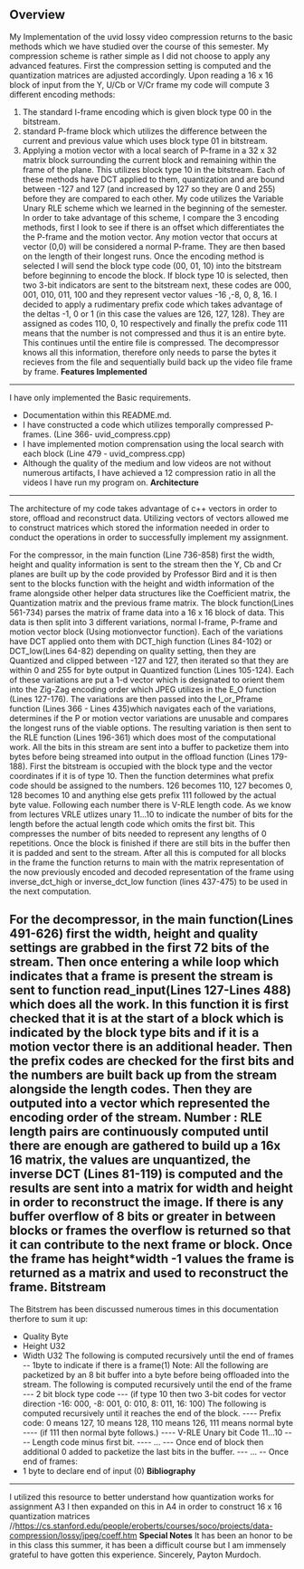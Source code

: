 **Overview**
------------
My Implementation of the uvid lossy video compression returns to the basic methods which we have studied over the course of this semester. 
My compression scheme is rather simple as I did not choose to apply any advanced features. 
First the compression setting is computed and the quantization matrices are adjusted accordingly.
Upon reading a 16 x 16 block of input from the Y, U/Cb or V/Cr frame my code will compute 3 different encoding methods:
1. The standard I-frame encoding which is given block type 00 in the bitstream.
2. standard P-frame block which utilizes the difference between the current and previous value which uses block type 01 in bitstream.
3. Applying a motion vector with a local search of P-frame in a 32 x 32 matrix block surrounding the current block and remaining within the frame of the plane.
This utilizes block type 10 in the bitstream.
Each of these methods have DCT applied to them, quantization and are bound between -127 and 127 (and increased by 127 so they are 0 and 255) before they are compared to each other.
My code utilizes the Variable Unary RLE scheme which we learned in the beginning of the semester. In order to take advantage of this scheme,
I compare the 3 encoding methods, first I look to see if there is an offset which differentiates the the P-frame and the motion vector.
Any motion vector that occurs at vector (0,0) will be considered a normal P-frame. They are then based on the length of their longest runs. 
Once the encoding method is selected I will send the block type code (00, 01, 10) into the bitstream before beginning to encode the block.
If block type 10 is selected, then two 3-bit indicators are sent to the bitstream next, these codes are 000, 001, 010, 011, 100 and they represent vector values -16 ,-8, 0, 8, 16.
I decided to apply a rudimentary prefix code which takes advantage of the deltas -1, 0 or 1 (in this case the values are 126, 127, 128). They are assigned as codes 110, 0, 10 
respectively and finally the prefix code 111 means that the number is not compressed and thus it is an entire byte. This continues until the entire file is compressed.
The decompressor knows all this information, therefore only needs to parse the bytes it recieves from the file and sequentially build back up the video file frame by frame. 
**Features Implemented**
------------------------
I have only implemented the Basic requirements.
- Documentation within this README.md.
- I have constructed a code which utilizes temporally compressed P-frames. (Line 366- uvid_compress.cpp)
- I have implemented motion comprensation using the local search with each block (Line 479 - uvid_compress.cpp) 
- Although the quality of the medium and low videos are not without numerous artifacts, I have achieved a 12 compression ratio in all the videos I have run my program on. 
**Architecture**
----------------
The architecture of my code takes advantage of c++ vectors in order to store, offload and reconstruct data. Utilizing vectors of vectors allowed me to construct matrices which
stored the information needed in order to conduct the operations in order to successfully implement my assignment.

For the compressor, in the main function (Line 736-858) first the width, height and quality information is sent to the stream then the Y, Cb and Cr planes are built up by the code provided by Professor Bird and it is then sent to the blocks function with the height and width information of the frame alongside other helper data structures like the Coefficient matrix, the Quantization matrix and the previous frame matrix. 
The block function(Lines 561-734) parses the matrix of frame data into a 16 x 16 block of data. This data is then split into 3 different variations, normal I-frame, P-frame and motion vector block (Using motionvector function). 
Each of the variations have DCT applied onto them with DCT_high function (Lines 84-102) or DCT_low(Lines 64-82) depending on quality setting, then they are Quantized 
and clipped between -127 and 127, then iterated so that they are within 0 and 255 for byte output in Quantized function (Lines 105-124).
Each of these variations are put a 1-d vector which is designated to orient them into the Zig-Zag encoding order which JPEG utilizes in the E_O function (Lines 127-176).
The variations are then passed into the I_or_Pframe function (Lines 366 - Lines 435)which navigates each of the variations, determines if the P or motion vector variations are unusable and compares the longest runs of the viable options.
The resulting variation is then sent to the RLE function (Lines 196-361) which does most of the computational work. All the bits in this stream are sent into a buffer to packetize them into bytes before being streamed into output in the offload function (Lines 179-188). First the bitstream is occupied with the block type and the vector coordinates if it is of type 10. 
Then the function determines what prefix code should be assigned to the numbers. 126 becomes 110, 127 becomes 0, 128 becomes 10 and anything else gets prefix 111 followed by the actual byte value.
Following each number there is V-RLE length code. As we know from lectures VRLE utlizes unary 11...10 to indicate the number of bits for the length before the actual length code which omits the first bit. This compresses the number of bits needed to represent any lengths of 0 repetitions.
Once the block is finished if there are still bits in the buffer then it is padded and sent to the stream.
After all this is computed for all blocks in the frame the function returns to main with the matrix representation of the now previously encoded and decoded representation of the frame using inverse_dct_high or inverse_dct_low function (lines 437-475) to be used in the next computation. 

For the decompressor, in the main function(Lines 491-626) first the width, height and quality settings are grabbed in the first 72 bits of the stream. Then once entering a while loop which indicates that a frame is present the stream is sent to function read_input(Lines 127-Lines 488) which does all the work.
In this function it is first checked that it is at the start of a block which is indicated by the block type bits and if it is a motion vector there is an additional header.
Then the prefix codes are checked for the first bits and the numbers are built back up from the stream alongside the length codes. Then they are outputed into a vector which represented the encoding order of the stream.
Number : RLE length pairs are continuously computed until there are enough are gathered to build up a 16x 16 matrix, the values are unquantized, the inverse DCT (Lines 81-119) is computed and the results are sent into a matrix for width and height in order to reconstruct the image. 
If there is any buffer overflow of 8 bits or greater in between blocks or frames the overflow is returned so that it can contribute to the next frame or block.
Once the frame has height*width -1 values the frame is returned as a matrix and used to reconstruct the frame.
**Bitstream**
-------------
The Bitstrem has been discussed numerous times in this documentation therfore to sum it up:
- Quality Byte
- Height U32
- Width U32
The following is computed recursively until the end of frames
-- 1byte to indicate if there is a frame(1)
Note: All the following are packetized by an 8 bit buffer into a byte before being offloaded into the stream.
The following is computed recursively until the end of the frame
--- 2 bit block type code
--- (if type 10 then two 3-bit codes for vector direction -16: 000, -8: 001, 0: 010, 8: 011, 16: 100)
The following is computed recursively until it reaches the end of the block. 
---- Prefix code: 0 means 127, 10 means 128, 110 means 126, 111 means normal byte
---- (if 111 then normal byte follows.)
---- V-RLE Unary bit Code 11...10
---- Length code minus first bit.
---- ...
--- Once end of block then additional 0 added to packetize the last bits in the buffer.
--- ...
-- Once end of frames:
-  1 byte to declare end of input (0)
**Bibliography**
---------------
I utilized this resource to better understand how quantization works for assignment A3
I then expanded on this in A4 in order to construct 16 x 16 quantization matrices
//https://cs.stanford.edu/people/eroberts/courses/soco/projects/data-compression/lossy/jpeg/coeff.htm 
**Special Notes** 
It has been an honor to be in this class this summer, it has been a difficult course but I am immensely grateful to have gotten this experience.
Sincerely, Payton Murdoch.
